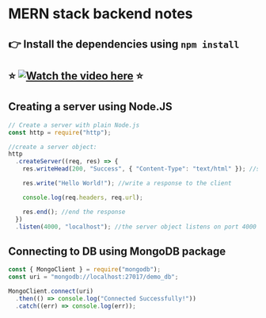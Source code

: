 # MERN stack backend notes

## 👉 Install the dependencies using `npm install`

## ⭐ [![Watch the video here](https://i3.ytimg.com/vi/rAOuOcXz81E/maxresdefault.jpg)](https://youtu.be/rAOuOcXz81E) ⭐

## Creating a server using Node.JS

```js
// Create a server with plain Node.js
const http = require("http");

//create a server object:
http
  .createServer((req, res) => {
    res.writeHead(200, "Success", { "Content-Type": "text/html" }); //set headers

    res.write("Hello World!"); //write a response to the client

    console.log(req.headers, req.url);

    res.end(); //end the response
  })
  .listen(4000, "localhost"); //the server object listens on port 4000
```

## Connecting to DB using MongoDB package

```js
const { MongoClient } = require("mongodb");
const uri = "mongodb://localhost:27017/demo_db";

MongoClient.connect(uri)
  .then(() => console.log("Connected Successfully!"))
  .catch((err) => console.log(err));
```
